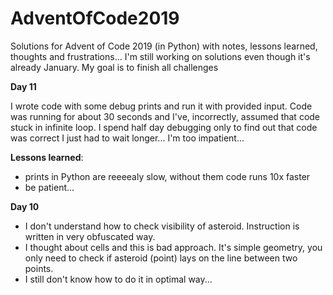 # AdventOfCode2019
Solutions for Advent of Code 2019 (in Python) with notes, lessons learned, thoughts and frustrations...
I'm still working on solutions even though it's already January. My goal is to finish all challenges

__Day 11__

I wrote code with some debug prints and run it with provided input. Code was running for about 30 seconds and I've, incorrectly, assumed that code stuck in infinite loop. I spend half day debugging only to find out that code was correct I just had to wait longer... I'm too impatient...

__Lessons learned__:
- prints in Python are reeeealy slow, without them code runs 10x faster
- be patient...

__Day 10__

- I don't understand how to check visibility of asteroid. Instruction is written in very obfuscated way.
- I thought about cells and this is bad approach. It's simple geometry, you only need to check if asteroid (point) lays on the line between two points.
- I still don't know how to do it in optimal way...
